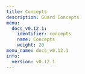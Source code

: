 ```yaml
---
title: Concepts
description: Guard Concepts
menu:
  docs_v0.12.1:
    identifier: concepts
    name: Concepts
    weight: 20
menu_name: docs_v0.12.1
info:
  version: v0.12.1
---
```


